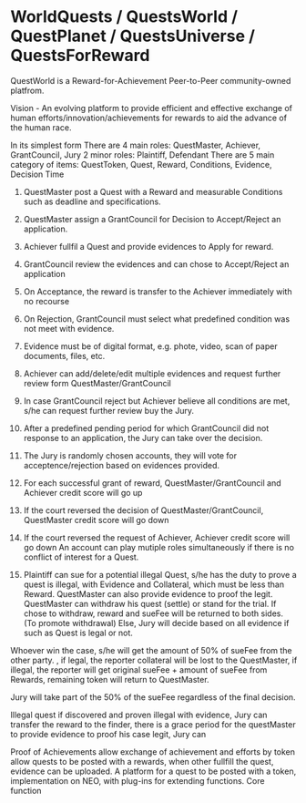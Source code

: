 # WorldQuests / QuestsWorld / QuestPlanet / QuestsUniverse / QuestsForReward

QuestWorld is a Reward-for-Achievement Peer-to-Peer community-owned platfrom. 

Vision - An evolving platform to provide efficient and effective exchange of human efforts/innovation/achievements for rewards to aid the advance of the human race. 

In its simplest form
  There are 
  4 main roles: QuestMaster, Achiever, GrantCouncil, Jury
  2 minor roles: Plaintiff, Defendant
There are 5 main category of items: QuestToken, Quest, Reward, Conditions, Evidence, Decision Time

01) QuestMaster post a Quest with a Reward and measurable Conditions such as deadline and specifications. 
02) QuestMaster assign a GrantCouncil for Decision to Accept/Reject an application.
02) Achiever fullfil a Quest and provide evidences to Apply for reward.
03) GrantCouncil review the evidences and can chose to Accept/Reject an application
04) On Acceptance, the reward is transfer to the Achiever immediately with no recourse
05) On Rejection, GrantCouncil must select what predefined condition was not meet with evidence.
03) Evidence must be of digital format, e.g. phote, video, scan of paper documents, files, etc.
06) Achiever can add/delete/edit multiple evidences and request further review form QuestMaster/GrantCouncil
07) In case GrantCouncil reject but Achiever believe all conditions are met, s/he can request further review buy the Jury.
06) After a predefined pending period for which GrantCouncil did not response to an application, the Jury can take over the decision.

07) The Jury is randomly chosen accounts, they will vote for acceptence/rejection based on evidences provided.

08) For each successful grant of reward, QuestMaster/GrantCouncil and Achiever credit score will go up
09) If the court reversed the decision of QuestMaster/GrantCouncil, QuestMaster credit score will go down
10) If the court reversed the request of Achiever, Achiever credit score will go down
An account can play mutiple roles simultaneously if there is no conflict of interest for a Quest.

11) Plaintiff can sue for a potential illegal Quest, s/he has the duty to prove a quest is illegal, with Evidence and Collateral, which must be less than Reward. QuestMaster can also provide evidence to proof the legit. QuestMaster can withdraw his quest (settle) or stand for the trial. If chose to withdraw, reward and sueFee will be returned to both sides. (To promote withdrawal) Else, Jury will decide based on all evidence if such as Quest is legal or not. 

Whoever win the case, s/he will get the amount of 50% of sueFee from the other party.
, if legal, the reporter collateral will be lost to the QuestMaster, if illegal, the reporter will get original sueFee + amount of sueFee from Rewards, remaining token will return to QuestMaster. 

Jury will take part of the 50% of the sueFee regardless of the final decision.

Illegal quest if discovered and proven illegal with evidence, Jury can transfer the reward to the finder, there is a grace period for the questMaster to provide evidence to proof his case legit, Jury can 


Proof of Achievements
allow exchange of achievement and efforts by token
allow quests to be posted with a rewards, when other fullfill the quest, evidence can be uploaded.
A platform for a quest to be posted with a token, implementation on NEO, with plug-ins for extending functions.
Core function


